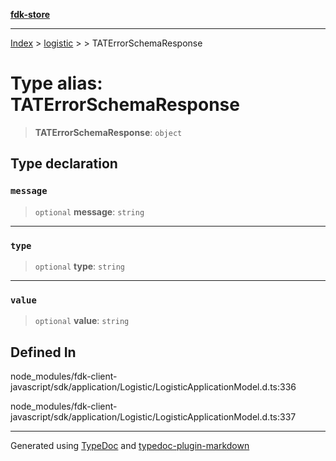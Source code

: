 [**fdk-store**](../../../README.md)
***

[Index](../../../API.md) > [logistic](../../README.md) > [<internal>](../README.md) > TATErrorSchemaResponse

# Type alias: TATErrorSchemaResponse

> **TATErrorSchemaResponse**: `object`

## Type declaration

### `message`

> `optional` **message**: `string`

***

### `type`

> `optional` **type**: `string`

***

### `value`

> `optional` **value**: `string`

## Defined In

node\_modules/fdk-client-javascript/sdk/application/Logistic/LogisticApplicationModel.d.ts:336

node\_modules/fdk-client-javascript/sdk/application/Logistic/LogisticApplicationModel.d.ts:337

***
Generated using [TypeDoc](https://typedoc.org/) and [typedoc-plugin-markdown](https://www.npmjs.com/package/typedoc-plugin-markdown)
